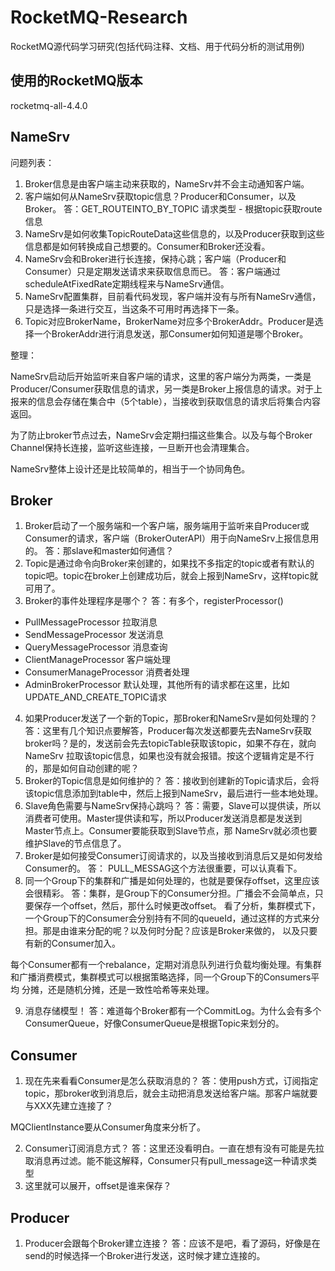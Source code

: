 RocketMQ-Research
==================

RocketMQ源代码学习研究(包括代码注释、文档、用于代码分析的测试用例)


## 使用的RocketMQ版本

rocketmq-all-4.4.0

## NameSrv

问题列表：

1. Broker信息是由客户端主动来获取的，NameSrv并不会主动通知客户端。
2. 客户端如何从NameSrv获取topic信息？Producer和Consumer，以及Broker。
答：GET_ROUTEINTO_BY_TOPIC 请求类型 - 根据topic获取route信息
3. NameSrv是如何收集TopicRouteData这些信息的，以及Producer获取到这些信息都是如何转换成自己想要的。Consumer和Broker还没看。
4. NameSrv会和Broker进行长连接，保持心跳；客户端（Producer和Consumer）只是定期发送请求来获取信息而已。
答：客户端通过scheduleAtFixedRate定期线程来与NameSrv通信。
5. NameSrv配置集群，目前看代码发现，客户端并没有与所有NameSrv通信，只是选择一条进行交互，当这条不可用时再选择下一条。
6. Topic对应BrokerName，BrokerName对应多个BrokerAddr。Producer是选择一个BrokerAddr进行消息发送，那Consumer如何知道是哪个Broker。

整理：

NameSrv启动后开始监听来自客户端的请求，这里的客户端分为两类，一类是Producer/Consumer获取信息的请求，另一类是Broker上报信息的请求。对于上
报来的信息会存储在集合中（5个table），当接收到获取信息的请求后将集合内容返回。

为了防止broker节点过去，NameSrv会定期扫描这些集合。以及与每个Broker Channel保持长连接，监听这些连接，一旦断开也会清理集合。

NameSrv整体上设计还是比较简单的，相当于一个协同角色。

## Broker

1. Broker启动了一个服务端和一个客户端，服务端用于监听来自Producer或Consumer的请求，客户端（BrokerOuterAPI）用于向NameSrv上报信息用的。
答：那slave和master如何通信？ 
2. Topic是通过命令向Broker来创建的，如果找不多指定的topic或者有默认的topic吧。topic在broker上创建成功后，就会上报到NameSrv，这样topic就
可用了。
3. Broker的事件处理程序是哪个？
答：有多个，registerProcessor()
* PullMessageProcessor 拉取消息
* SendMessageProcessor 发送消息
* QueryMessageProcessor 消息查询
* ClientManageProcessor 客户端处理
* ConsumerManageProcessor 消费者处理
* AdminBrokerProcessor 默认处理，其他所有的请求都在这里，比如UPDATE_AND_CREATE_TOPIC请求
4. 如果Producer发送了一个新的Topic，那Broker和NameSrv是如何处理的？
答：这里有几个知识点要解答，Producer每次发送都要先去NameSrv获取broker吗？是的，发送前会先去topicTable获取该topic，如果不存在，就向NameSrv
拉取该topic信息，如果也没有就会报错。按这个逻辑肯定是不行的，那是如何自动创建的呢？
5. Broker的Topic信息是如何维护的？
答：接收到创建新的Topic请求后，会将该topic信息添加到table中，然后上报到NameSrv，最后进行一些本地处理。
6. Slave角色需要与NameSrv保持心跳吗？
答：需要，Slave可以提供读，所以消费者可使用。Master提供读和写，所以Producer发送消息都是发送到Master节点上。Consumer要能获取到Slave节点，那
NameSrv就必须也要维护Slave的节点信息了。
7. Broker是如何接受Consumer订阅请求的，以及当接收到消息后又是如何发给Consumer的。
答： PULL_MESSAG这个方法很重要，可以认真看下。
8. 同一个Group下的集群和广播是如何处理的，也就是要保存offset，这里应该会很精彩。
答：集群，是Group下的Consumer分担。广播会不会简单点，只要保存一个offset，然后，那什么时候更改offset。
看了分析，集群模式下，一个Group下的Consumer会分别持有不同的queueId，通过这样的方式来分担。那是由谁来分配的呢？以及何时分配？应该是Broker来做的，
以及只要有新的Consumer加入。

每个Consumer都有一个rebalance，定期对消息队列进行负载均衡处理。有集群和广播消费模式，集群模式可以根据策略选择，同一个Group下的Consumers平均
分摊，还是随机分摊，还是一致性哈希等来处理。

9. 消息存储模型！
答：难道每个Broker都有一个CommitLog。为什么会有多个ConsumerQueue，好像ConsumerQueue是根据Topic来划分的。


## Consumer

1. 现在先来看看Consumer是怎么获取消息的？
答：使用push方式，订阅指定topic，那broker收到消息后，就会主动把消息发送给客户端。那客户端就要与XXX先建立连接了？

MQClientInstance要从Consumer角度来分析了。

2. Consumer订阅消息方式？
答：这里还没看明白。一直在想有没有可能是先拉取消息再过滤。能不能这解释，Consumer只有pull_message这一种请求类型
3. 这里就可以展开，offset是谁来保存？

## Producer

1. Producer会跟每个Broker建立连接？
答：应该不是吧，看了源码，好像是在send的时候选择一个Broker进行发送，这时候才建立连接的。